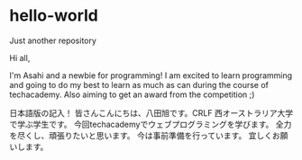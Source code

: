 # hello-world
Just another repository

Hi all,

I'm Asahi and a newbie for programming! I am excited to learn programming and going to do my best to learn as much as can during the course of techacademy. Also aiming to get an award from the competition ;)

日本語版の記入！
皆さんこんにちは、八田旭です。CRLF
西オーストラリア大学で学ぶ学生です。
今回techacademyでウェブプログラミングを学びます。
全力を尽くし、頑張りたいと思います。
今は事前準備を行っています。
宜しくお願いします。
